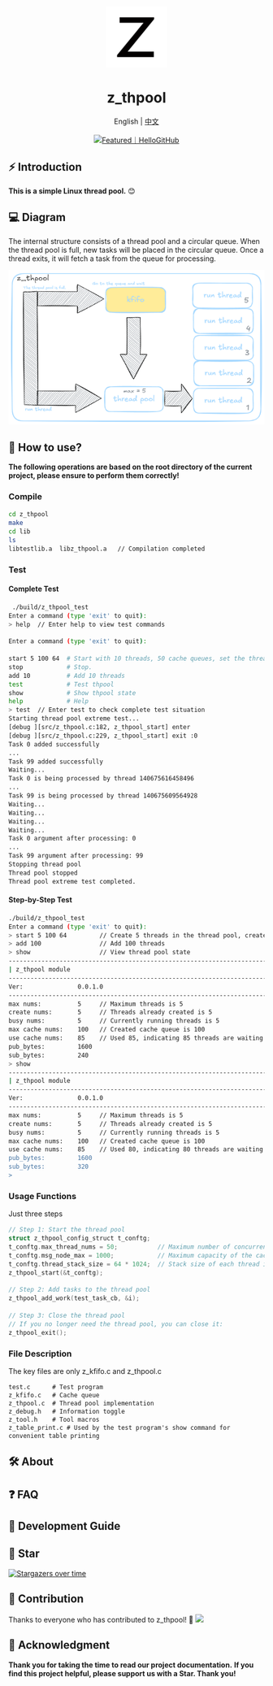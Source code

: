 <div align="center">
  <img alt="z_thpool" width="120" height="120" src="./assets/logo/logo_1000.png">
  <h1>z_thpool</h1>
  <span>English | <a href="./README.zh-CN.md">中文</a></span>
</div>

<div align="center">
  <br/>
  <a href="" target="_blank"><img src="https://abroad.hellogithub.com/v1/widgets/recommend.svg?rid=9433615761f548cf9648434c670cd85b&claim_uid=249cPWvjfNmU7dp" alt="Featured｜HelloGitHub" style="width: 250px; height: 54px;" width="250" height="54" /></a>
</div>

## ⚡ Introduction

**This is a simple Linux thread pool.** 😊

## 💻 Diagram
The internal structure consists of a thread pool and a circular queue. When the thread pool is full, new tasks will be placed in the circular queue. Once a thread exits, it will fetch a task from the queue for processing.
<div align="center">
  <img alt="z_thpool" src="./assets/logic_block_diagram.png">
</div>

## 🚀 How to use?

**The following operations are based on the root directory of the current project, please ensure to perform them correctly!**

### **Compile**

```bash
cd z_thpool
make
cd lib
ls
libtestlib.a  libz_thpool.a   // Compilation completed
```

### **Test**

#### Complete Test
```bash
 ./build/z_thpool_test 
Enter a command (type 'exit' to quit):
> help  // Enter help to view test commands

Enter a command (type 'exit' to quit):

start 5 100 64  # Start with 10 threads, 50 cache queues, set the thread stack size to 64k.
stop            # Stop. 
add 10          # Add 10 threads 
test            # Test thpool 
show            # Show thpool state 
help            # Help 
> test  // Enter test to check complete test situation
Starting thread pool extreme test...
[debug ][src/z_thpool.c:182, z_thpool_start] enter
[debug ][src/z_thpool.c:229, z_thpool_start] exit :0
Task 0 added successfully
...
Task 99 added successfully
Waiting...
Task 0 is being processed by thread 140675616458496
...
Task 99 is being processed by thread 140675609564928
Waiting...
Waiting...
Waiting...
Waiting...
Task 0 argument after processing: 0
...
Task 99 argument after processing: 99
Stopping thread pool
Thread pool stopped
Thread pool extreme test completed.
```
#### Step-by-Step Test
```bash
./build/z_thpool_test 
Enter a command (type 'exit' to quit):
> start 5 100 64         // Create 5 threads in the thread pool, create 100 caches, each thread has 64K stack space
> add 100                // Add 100 threads
> show                   // View thread pool state
------------------------------------------------------------------------------------------------------------------------
| z_thpool module                                                                                                                                          
------------------------------------------------------------------------------------------------------------------------
Ver:               0.0.1.0
------------------------------------------------------------------------------------------------------------------------
max nums:          5     // Maximum threads is 5
create nums:       5     // Threads already created is 5
busy nums:         5     // Currently running threads is 5
max cache nums:    100   // Created cache queue is 100
use cache nums:    85    // Used 85, indicating 85 threads are waiting in the queue
pub_bytes:         1600
sub_bytes:         240
> show
------------------------------------------------------------------------------------------------------------------------
| z_thpool module                                                                                                                                          
------------------------------------------------------------------------------------------------------------------------
Ver:               0.0.1.0
------------------------------------------------------------------------------------------------------------------------
max nums:          5     // Maximum threads is 5
create nums:       5     // Threads already created is 5
busy nums:         5     // Currently running threads is 5
max cache nums:    100   // Created cache queue is 100
use cache nums:    85    // Used 80, indicating 80 threads are waiting in the queue. The number of tasks in the queue will gradually decrease as threads process them until it's empty.
pub_bytes:         1600
sub_bytes:         320
> 
```

### **Usage Functions**
Just three steps
```c
// Step 1: Start the thread pool
struct z_thpool_config_struct t_conftg;
t_conftg.max_thread_nums = 50;           // Maximum number of concurrently running threads is 50
t_conftg.msg_node_max = 1000;            // Maximum capacity of the cache queue is 1000 tasks
t_conftg.thread_stack_size = 64 * 1024;  // Stack size of each thread is 64KB
z_thpool_start(&t_conftg);

// Step 2: Add tasks to the thread pool
z_thpool_add_work(test_task_cb, &i);

// Step 3: Close the thread pool
// If you no longer need the thread pool, you can close it:
z_thpool_exit();
```
### **File Description**
The key files are only z_kfifo.c and z_thpool.c
```base
test.c      # Test program
z_kfifo.c   # Cache queue
z_thpool.c  # Thread pool implementation
z_debug.h   # Information toggle
z_tool.h    # Tool macros
z_table_print.c # Used by the test program's show command for convenient table printing
```

## 🛠️ About

## ❓ FAQ

## 🤝 Development Guide 

## 🚀 Star 
[![Stargazers over time](https://starchart.cc/BitStreamlet/z_thpool.svg?variant=adaptive)](https://starchart.cc/BitStreamlet/z_thpool)

## 🌟 Contribution
Thanks to everyone who has contributed to z_thpool! 🎉
<a href="https://github.com//cuixueshe/earthworm/graphs/contributors"><img src="https://contributors.nn.ci/api?repo=BitStreamlet/z_thpool" /></a>

## 🌟 Acknowledgment
**Thank you for taking the time to read our project documentation.**
**If you find this project helpful, please support us with a Star. Thank you!**